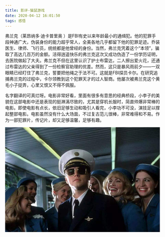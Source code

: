 ```yaml
---
title: 影评-猫鼠游戏
date: 2020-04-12 16:01:50
tags: 感悟
---
```

弗兰克（莱昂纳多·迪卡普里奥 ）是FBI有史以来年龄最小的通缉犯。他的犯罪手段神通广大，伪装身份的能力超乎常人，全美各地几乎都留下他的犯罪足迹。乔装医生、律师、飞行员，统统都是他曾经的身份。当然，弗兰克凭着这个“本领”，骗取了高达几百万的金额。活得逍遥快乐的弗兰克这次又成功伪造了一份学历证明，去医院做起了大夫。弗兰克不但在这里认识了护士布雷达，二人擦出爱火花，还通过布雷达的父亲得到了一份检察官助理的优差。然而，这只是暴风雨前夕——一双眼睛已经盯住了弗兰克，誓要把他绳之于法不可。这就是FBI探员卡尔。在研究追捕弗兰克的过程中，卡尔领教到这个犯罪天才的过人智商。他屡次被弗兰克这个黄毛小子捉弄，心里又恨又不得不佩服。

名字翻译的可真烂呀。电影非常好看，里面有很多有意思的经典桥段，小李子的美貌在这部电影中还是表现的挺淋漓尽致的，尤其是穿机长服时，简直帅爆非常棒的电影。即使电影有点长，依旧足够生动和吸引人看完，小李功不可没，演技足以撑起整部电影。电影虽然没有什么大场面，不过复古范儿很棒，非常难得和不易。作为一部犯罪片，传记片，却又足够温馨，足够有趣。

<div align=center>

![](/img/maoshu.jpg)

</div>